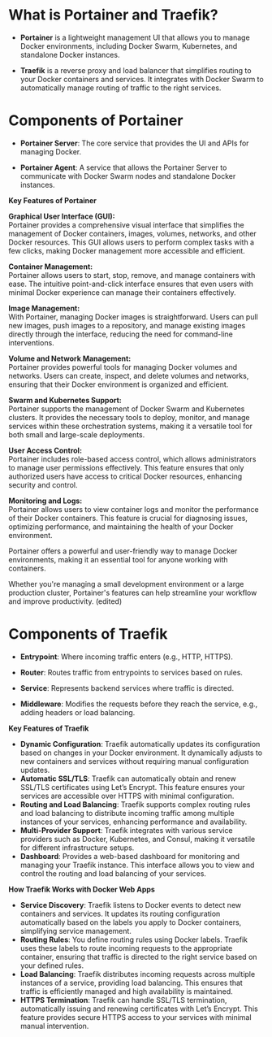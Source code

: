 # **What is Portainer and Traefik?**
- **Portainer** is a lightweight management UI that allows you to manage Docker environments, including Docker Swarm, Kubernetes, and standalone Docker instances.

- **Traefik** is a reverse proxy and load balancer that simplifies routing to your Docker containers and services. It integrates with Docker Swarm to automatically manage routing of traffic to the right services.


#  Components of Portainer

- **Portainer Server**: The core service that provides the UI and APIs for managing Docker.

- **Portainer Agent**: A service that allows the Portainer Server to communicate with Docker Swarm nodes and standalone Docker instances.

**Key Features of Portainer**  

**Graphical User Interface (GUI):**  
Portainer provides a comprehensive visual interface that simplifies the management of Docker containers, images, volumes, networks, and other Docker resources. This GUI allows users to perform complex tasks with a few clicks, making Docker management more accessible and efficient.

**Container Management:**  
Portainer allows users to start, stop, remove, and manage containers with ease. The intuitive point-and-click interface ensures that even users with minimal Docker experience can manage their containers effectively.

**Image Management:**  
With Portainer, managing Docker images is straightforward. Users can pull new images, push images to a repository, and manage existing images directly through the interface, reducing the need for command-line interventions.

**Volume and Network Management:**  
Portainer provides powerful tools for managing Docker volumes and networks. Users can create, inspect, and delete volumes and networks, ensuring that their Docker environment is organized and efficient.

**Swarm and Kubernetes Support:**  
Portainer supports the management of Docker Swarm and Kubernetes clusters. It provides the necessary tools to deploy, monitor, and manage services within these orchestration systems, making it a versatile tool for both small and large-scale deployments.

**User Access Control:**  
Portainer includes role-based access control, which allows administrators to manage user permissions effectively. This feature ensures that only authorized users have access to critical Docker resources, enhancing security and control.

**Monitoring and Logs:**  
Portainer allows users to view container logs and monitor the performance of their Docker containers. This feature is crucial for diagnosing issues, optimizing performance, and maintaining the health of your Docker environment.

Portainer offers a powerful and user-friendly way to manage Docker environments, making it an essential tool for anyone working with containers. 

Whether you're managing a small development environment or a large production cluster, Portainer's features can help streamline your workflow and improve productivity. (edited)

# Components of Traefik

- **Entrypoint**: Where incoming traffic enters (e.g., HTTP, HTTPS).

- **Router**: Routes traffic from entrypoints to services based on rules.

- **Service**: Represents backend services where traffic is directed.

- **Middleware**: Modifies the requests before they reach the service, e.g., adding headers or load balancing.

**Key Features of Traefik**  

-   **Dynamic Configuration**: Traefik automatically updates its configuration based on changes in your Docker environment. It dynamically adjusts to new containers and services without requiring manual configuration updates.
-   **Automatic SSL/TLS**: Traefik can automatically obtain and renew SSL/TLS certificates using Let’s Encrypt. This feature ensures your services are accessible over HTTPS with minimal configuration.
-   **Routing and Load Balancing**: Traefik supports complex routing rules and load balancing to distribute incoming traffic among multiple instances of your services, enhancing performance and availability.
-   **Multi-Provider Support**: Traefik integrates with various service providers such as Docker, Kubernetes, and Consul, making it versatile for different infrastructure setups.
-   **Dashboard**: Provides a web-based dashboard for monitoring and managing your Traefik instance. This interface allows you to view and control the routing and load balancing of your services.

**How Traefik Works with Docker Web Apps**  

-   **Service Discovery**: Traefik listens to Docker events to detect new containers and services. It updates its routing configuration automatically based on the labels you apply to Docker containers, simplifying service management.
-   **Routing Rules**: You define routing rules using Docker labels. Traefik uses these labels to route incoming requests to the appropriate container, ensuring that traffic is directed to the right service based on your defined rules.
-   **Load Balancing**: Traefik distributes incoming requests across multiple instances of a service, providing load balancing. This ensures that traffic is efficiently managed and high availability is maintained.
-   **HTTPS Termination**: Traefik can handle SSL/TLS termination, automatically issuing and renewing certificates with Let’s Encrypt. This feature provides secure HTTPS access to your services with minimal manual intervention.
<!--stackedit_data:
eyJoaXN0b3J5IjpbLTI1OTU3Njk3NV19
-->